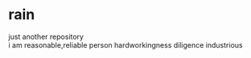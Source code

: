 # rain
just another repository  
i am reasonable,reliable person
hardworkingness
diligence
industrious
